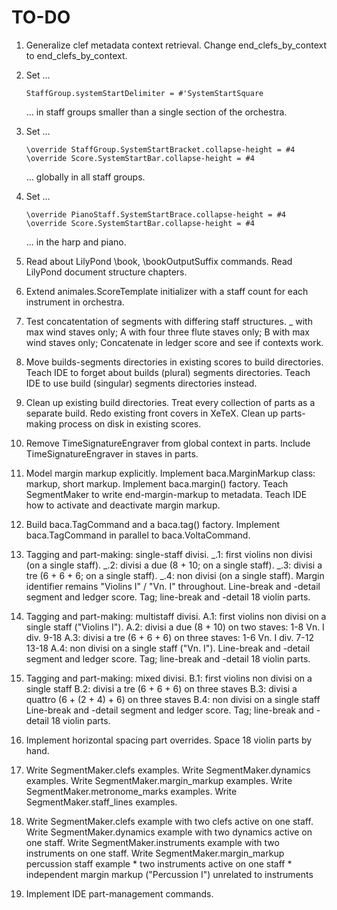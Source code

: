 TO-DO
=====

1.  Generalize clef metadata context retrieval.
    Change end_clefs_by_context to end_clefs_by_context.

2.  Set ...

        StaffGroup.systemStartDelimiter = #'SystemStartSquare
        
    ... in staff groups smaller than a single section of the orchestra.

3.  Set ...

        \override StaffGroup.SystemStartBracket.collapse-height = #4
        \override Score.SystemStartBar.collapse-height = #4

    ... globally in all staff groups.

4.  Set ...

        \override PianoStaff.SystemStartBrace.collapse-height = #4
        \override Score.SystemStartBar.collapse-height = #4
    
    ... in the harp and piano.

5.  Read about LilyPond \book, \bookOutputSuffix commands.
    Read LilyPond document structure chapters.

6.  Extend animales.ScoreTemplate initializer with a staff count 
    for each instrument in orchestra.

7.  Test concatentation of segments with differing staff structures.
    _ with max wind staves only;
    A with four three flute staves only;
    B with max wind staves only;
    Concatenate in ledger score and see if contexts work.

8.  Move builds-segments directories in existing scores to build directories.
    Teach IDE to forget about builds (plural) segments directories.
    Teach IDE to use build (singular) segments directories instead.

9.  Clean up existing build directories.
    Treat every collection of parts as a separate build.
    Redo existing front covers in XeTeX.
    Clean up parts-making process on disk in existing scores.
    
10. Remove TimeSignatureEngraver from global context in parts.
    Include TimeSignatureEngraver in staves in parts.

11. Model margin markup explicitly.
    Implement baca.MarginMarkup class: markup, short markup.
    Implement baca.margin() factory.
    Teach SegmentMaker to write end-margin-markup to metadata.
    Teach IDE how to activate and deactivate margin markup.

12. Build baca.TagCommand and a baca.tag() factory.
    Implement baca.TagCommand in parallel to baca.VoltaCommand.

13. Tagging and part-making: single-staff divisi.
    _.1: first violins non divisi (on a single staff).
    _.2: divisi a due (8 + 10; on a single staff).
    _.3: divisi a tre (6 + 6 + 6; on a single staff).
    _.4: non divisi (on a single staff).
    Margin identifier remains "Violins I" / "Vn. I" throughout.
    Line-break and -detail segment and ledger score.
    Tag; line-break and -detail 18 violin parts.

14. Tagging and part-making: multistaff divisi.
    A.1: first violins non divisi on a single staff ("Violins I").
    A.2: divisi a due (8 + 10) on two staves:
                    1-8
        Vn. I div.
                    9-18
    A.3: divisi a tre (6 + 6 + 6) on three staves:
                    1-6
        Vn. I div.  7-12
                    13-18
    A.4: non divisi on a single staff ("Vn. I").
    Line-break and -detail segment and ledger score.
    Tag; line-break and -detail 18 violin parts.

15. Tagging and part-making: mixed divisi.
    B.1: first violins non divisi on a single staff
    B.2: divisi a tre (6 + 6 + 6) on three staves
    B.3: divisi a quattro (6 + (2 + 4) + 6) on three staves
    B.4: non divisi on a single staff
    Line-break and -detail segment and ledger score.
    Tag; line-break and -detail 18 violin parts.

16. Implement horizontal spacing part overrides.
    Space 18 violin parts by hand.

17. Write SegmentMaker.clefs examples.
    Write SegmentMaker.dynamics examples.
    Write SegmentMaker.margin_markup examples.
    Write SegmentMaker.metronome_marks examples.
    Write SegmentMaker.staff_lines examples.

18. Write SegmentMaker.clefs example with two clefs active on one staff.
    Write SegmentMaker.dynamics example with two dynamics active on one staff.
    Write SegmentMaker.instruments example with two instruments on one staff.
    Write SegmentMaker.margin_markup percussion staff example
        * two instruments active on one staff
        * independent margin markup ("Percussion I") unrelated to instruments

19. Implement IDE part-management commands.
